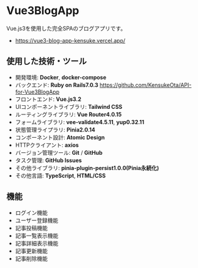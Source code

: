 # Vue3BlogApp
Vue.js3を使用した完全SPAのブログアプリです。
- https://vue3-blog-app-kensuke.vercel.app/

## 使用した技術・ツール
- 開発環境: __Docker__, __docker-compose__
- バックエンド: __Ruby on Rails7.0.3__
https://github.com/KensukeOta/API-for-Vue3BlogApp
- フロントエンド: __Vue.js3.2__
- UIコンポーネントライブラリ: __Tailwind CSS__
- ルーティングライブラリ: __Vue Router4.0.15__
- フォームライブラリ: __vee-validate4.5.11__, __yup0.32.11__
- 状態管理ライプラリ: __Pinia2.0.14__
- コンポーネント設計: __Atomic Design__
- HTTPクライアント: __axios__
- バージョン管理ツール: __Git__ / __GitHub__
- タスク管理: __GitHub Issues__
- その他ライブラリ: __pinia-plugin-persist1.0.0(Pinia永続化)__
- その他言語: __TypeScript__, __HTML/CSS__

## 機能
- ログイン機能
- ユーザー登録機能
- 記事投稿機能
- 記事一覧表示機能
- 記事詳細表示機能
- 記事更新機能
- 記事削除機能
